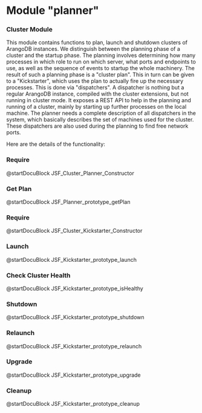 Module "planner"
================

### Cluster Module

This module contains functions to plan, launch and shutdown clusters
of ArangoDB instances. We distinguish between the planning phase of
a cluster and the startup phase. The planning involves determining
how many processes in which role to run on which server, what ports and
endpoints to use, as well as the sequence of events to startup the whole
machinery. The result of such a planning phase is a "cluster plan". This
in turn can be given to a "Kickstarter", which uses the plan to actually
fire up the necessary processes. This is done via "dispatchers". A
dispatcher is nothing but a regular ArangoDB instance, compiled with the
cluster extensions, but not running in cluster mode. It exposes a REST
API to help in the planning and running of a cluster, mainly by
starting up further processes on the local machine. The planner needs
a complete description of all dispatchers in the system, which basically
describes the set of machines used for the cluster. These dispatchers
are also used during the planning to find free network ports.

Here are the details of the functionality:

### Require
<!-- js/server/modules/org/arangodb/cluster/planner.js -->
@startDocuBlock JSF_Cluster_Planner_Constructor

### Get Plan
<!-- js/server/modules/org/arangodb/cluster/planner.js -->
@startDocuBlock JSF_Planner_prototype_getPlan

### Require
<!-- js/server/modules/org/arangodb/cluster/kickstarter.js -->
@startDocuBlock JSF_Cluster_Kickstarter_Constructor

### Launch
<!-- js/server/modules/org/arangodb/cluster/kickstarter.js -->
@startDocuBlock JSF_Kickstarter_prototype_launch

### Check Cluster Health
@startDocuBlock JSF_Kickstarter_prototype_isHealthy

### Shutdown
<!-- js/server/modules/org/arangodb/cluster/kickstarter.js -->
@startDocuBlock JSF_Kickstarter_prototype_shutdown

### Relaunch
<!-- js/server/modules/org/arangodb/cluster/kickstarter.js -->
@startDocuBlock JSF_Kickstarter_prototype_relaunch

### Upgrade
<!-- js/server/modules/org/arangodb/cluster/kickstarter.js -->
@startDocuBlock JSF_Kickstarter_prototype_upgrade

### Cleanup
<!-- js/server/modules/org/arangodb/cluster/kickstarter.js -->
@startDocuBlock JSF_Kickstarter_prototype_cleanup

